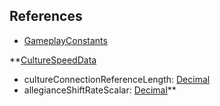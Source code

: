 ## References
  * [GameplayConstants](VanillaGameplayConstants.md)

**[CultureSpeedData](VanillaCultureSpeedData.md)
  * cultureConnectionReferenceLength: [Decimal](Decimal.md)
  * allegianceShiftRateScalar: [Decimal](Decimal.md)**
